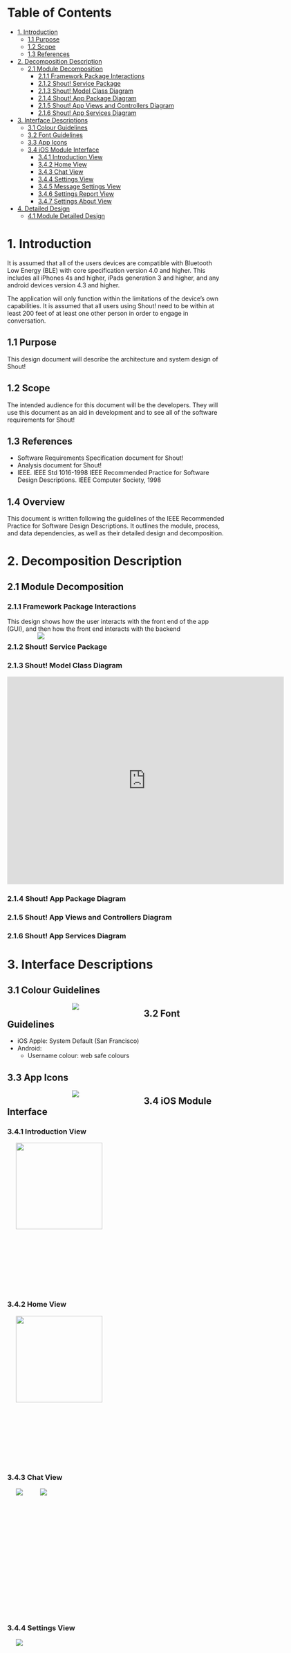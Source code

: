 # Table of Contents
- [1. Introduction](#1-introduction) 
   * [1.1 Purpose](#11-purpose)
   * [1.2 Scope](#12-scope)
   * [1.3 References](#13-references)
- [2. Decomposition Description](#2-decomposition-description)
   * [2.1 Module Decomposition](#21-module-decomposition)
   	 - [2.1.1 Framework Package Interactions](#211-framework-package-interactions)
	 - [2.1.2 Shout! Service Package](#212-shout!-service-package)
	 - [2.1.3 Shout! Model Class Diagram](#213-shout!-model-class-diagram)
	 - [2.1.4 Shout! App Package Diagram](#214-shout!-app-package-diagram)
	 - [2.1.5 Shout! App Views and Controllers Diagram](#215-shout!-app-views-and-controllers-diagram)
	 - [2.1.6 Shout! App Services Diagram](#216-shout!-app-services-diagram)  
 - [3. Interface Descriptions](#3-interface-descriptions)
   * [3.1 Colour Guidelines](#31-colour-guidelines)
   * [3.2 Font Guidelines](#32-font-guidelines)
   * [3.3 App Icons](#33-app-icons)
   * [3.4 iOS Module Interface](#34-ios-module-interface)
   	 - [3.4.1 Introduction View](#341-introduction-view)
	 - [3.4.2 Home View](#342-home-view)
	 - [3.4.3 Chat View](#343-chat-view)
	 - [3.4.4 Settings View](#344-settings-view)
	 - [3.4.5 Message Settings View](#345-message-settings-view)
	 - [3.4.6 Settings Report View](#346-settings-report-view)
	 - [3.4.7 Settings About View](#347-settings-about-view)
 - [4. Detailed Design](#4-detailed-design)
    * [4.1 Module Detailed Design](#41-module-detailed-design)
     
# 1. Introduction

It is assumed that all of the users devices are compatible with Bluetooth Low Energy (BLE) with core specification version 4.0 and higher. This includes all iPhones 4s and higher, iPads generation 3 and higher, and any android devices version 4.3 and higher.

The application will only function within the limitations of the device’s own capabilities. It is assumed that all users using Shout! need to be within at least 200 feet of at least one other person in order to engage in conversation.			
## 1.1 Purpose
						
This design document will describe the architecture and system design of Shout!

## 1.2 Scope

The intended audience for this document will be the developers. They will use this document as an aid in development and to see all of the software requirements for Shout!

## 1.3 References

- Software Requirements Specification document for Shout!
- Analysis document for Shout!
- IEEE. IEEE Std 1016-1998 IEEE Recommended Practice for Software Design Descriptions. IEEE Computer Society, 1998

## 1.4 Overview 

This document is written following the guidelines of the IEEE Recommended Practice for Software Design Descriptions. It outlines the module, process, and data dependencies, as well as their detailed design and decomposition.

# 2. Decomposition Description 
## 2.1 Module Decomposition

### 2.1.1 Framework Package Interactions 

This design shows how the user interacts with the front end of the app (GUI), and then how the front end interacts with the backend
<img src="https://cp317s18.github.io/design/topleveldiagram.png" align="left" hspace="70" />

### 2.1.2 Shout! Service Package 

### 2.1.3 Shout! Model Class Diagram

<iframe allowfullscreen frameborder="0" style="width:640px; height:480px" src="https://www.lucidchart.com/documents/embeddedchart/c69ce3f8-67ac-4a84-aca1-aacb30c9be36" id="YWMJamWYOgXw"></iframe>

### 2.1.4 Shout! App Package Diagram

### 2.1.5 Shout! App Views and Controllers Diagram

### 2.1.6 Shout! App Services Diagram 

# 3. Interface Descriptions
## 3.1 Colour Guidelines 

<img src="https://cp317s18.github.io/design/colourtable.PNG" align="left" hspace="150" />

## 3.2 Font Guidelines 

- iOS Apple: System Default (San Francisco)
- Android:
  - Username colour: web safe colours

## 3.3 App Icons

<img src="https://cp317s18.github.io/design/appIcon.PNG" align="left" hspace="150" />

## 3.4 iOS Module Interface 
### 3.4.1 Introduction View 

<img src="https://cp317s18.github.io/design/IntroView.PNG" style="width:200px" align="left" hspace="20"/><br/><br/><br/><br/><br/><br/><br/><br/><br/><br/><br/><br/><br/><br/><br/><br/><br/><br/><br/><br/>

### 3.4.2 Home View 

<img src="https://cp317s18.github.io/design/HomeView.PNG" style="width:200px" align="left" hspace="20"/><br/><br/><br/><br/><br/><br/><br/><br/><br/><br/><br/><br/><br/><br/><br/><br/><br/><br/><br/><br/>

### 3.4.3 Chat View 

<img src="https://cp317s18.github.io/design/ChatView1.PNG" align="left" hspace="20"/>
<img src="https://cp317s18.github.io/design/ChatView2.PNG" align="left" hspace="20"/><br/><br/><br/><br/><br/><br/><br/><br/><br/><br/>
<br/><br/><br/><br/><br/><br/><br/>

### 3.4.4 Settings View

<img src="https://cp317s18.github.io/design/SettingsView.PNG" size="200" align="left" hspace="20"/><br/><br/><br/><br/><br/><br/><br/><br/><br/><br/><br/><br/><br/><br/><br/><br/><br/><br/><br/><br/><br/><br/>

### 3.4.5 Message Settings View 

<img src="https://cp317s18.github.io/design/MessageSettingsView.PNG" size="200" align="left" hspace="20"/><br/><br/><br/><br/><br/><br/><br/><br/><br/><br/><br/><br/><br/><br/><br/><br/><br/><br/><br/><br/><br/><br/>

### 3.4.6 Settings Report View 

<img src="https://cp317s18.github.io/design/SettingReportView.PNG" size="200" align="left" hspace="20"/><br/><br/><br/><br/><br/><br/><br/><br/><br/><br/><br/><br/><br/><br/><br/><br/><br/><br/><br/><br/><br/><br/>

### 3.4.7 Settings About View 

<img src="https://cp317s18.github.io/design/SettingAboutView.PNG" size="200" align="left" hspace="20"/><br/><br/><br/><br/><br/><br/><br/><br/><br/><br/><br/><br/><br/><br/><br/><br/><br/><br/><br/><br/><br/><br/>

# 4. Detailed Design
## 4.1 Module Detailed Design

setUsername()
 1. takes the user created string
 2. new everytime the user re-enters the chat (temporary)

joinChat()
 1. allows user to join chat using encryption key
 2. automatically creates a Message object 
 3. user now sees all the chats from all connecting nodes, within range 
 
leaveChat()
 1. user now leaves the message loop
 2. they no longer recieve updates from the chat

receiveMessage()
 1. application of chat interface
 2. using the mesh network and BLE, this enables the chat to accept and view messages from other users (nodes)

sendMessage()
 1. application of chat interface 
 2. using the mesh network and BLE, this enables the chat to send their message to all connected users (nodes)


